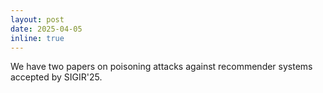 ```yaml
---
layout: post
date: 2025-04-05
inline: true
---
```


We have two papers on poisoning attacks against recommender systems accepted by SIGIR'25.
